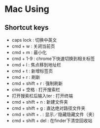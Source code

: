# Mac Using 
## Shortcut keys
- caps lock : 切换中英文
- cmd + w : 关闭当前页
- cmd + m : 最小化
- cmd + 1-9 : chrome下快速切换到相关标签
- cmd + l : 焦点移到地址栏
- cmd + t : 新增标签页
- cmd + r : 刷新
- cmd + shift + r : 强制刷新
- cmd + 空格 : 打开搜索栏
- 打开搜索栏后输入ter : 打开终端
- cmd + shift + n : 新建文件夹
- cmd + shift + g : 直达绝对路径文件夹
- cmd + shift + . : 显示／隐藏隐藏文件（夹）
- cmd + shift + del : 在finder下清空回收站
